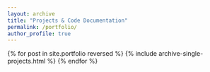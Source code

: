 ```yaml
---
layout: archive
title: "Projects & Code Documentation"
permalink: /portfolio/
author_profile: true
---
```


{% for post in site.portfolio reversed %}
  {% include archive-single-projects.html %}
{% endfor %}

